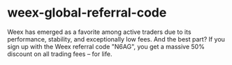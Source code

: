 # weex-global-referral-code
Weex has emerged as a favorite among active traders due to its performance, stability, and exceptionally low fees. And the best part? If you sign up with the Weex referral code "N6AG", you get a massive 50% discount on all trading fees – for life.
